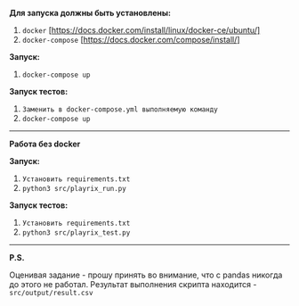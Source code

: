 **Для запуска должны быть установлены:**

1. `docker` [https://docs.docker.com/install/linux/docker-ce/ubuntu/]
2. `docker-compose` [https://docs.docker.com/compose/install/]

**Запуск:**

1. ``docker-compose up``

**Запуск тестов:**

1. ``Заменить в docker-compose.yml выполняемую команду``
2. ``docker-compose up``

____________________________________


**Работа без docker**

**Запуск:**
1. ``Установить requirements.txt``
2.  ``python3 src/playrix_run.py``

**Запуск тестов:**
1. ``Установить requirements.txt``
2.  ``python3 src/playrix_test.py``

____________________________________


**P.S.**

Оценивая задание - прошу принять во внимание, что с pandas никогда до этого не работал.
Результат выполнения скрипта находится - `src/output/result.csv`